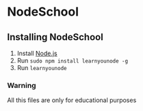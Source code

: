 NodeSchool 
==========

Installing NodeSchool
---------------------

  1. Install [Node.js](http://nodejs.org/)
  2. Run `sudo npm install learnyounode -g`
  3. Run `learnyounode`

### Warning
All this files are only for educational purposes
